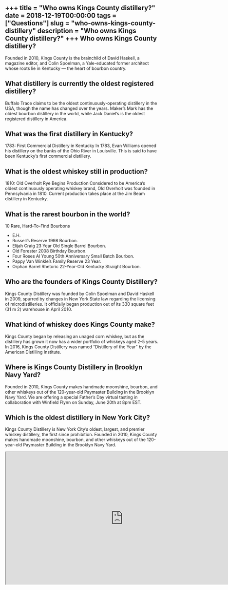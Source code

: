 +++
title = "Who owns Kings County distillery?"
date = 2018-12-19T00:00:00
tags = ["Questions"]
slug = "who-owns-kings-county-distillery"
description = "Who owns Kings County distillery?"
+++
Who owns Kings County distillery?
---------------------------------

Founded in 2010, Kings County is the brainchild of David Haskell, a magazine editor, and Colin Spoelman, a Yale-educated former architect whose roots lie in Kentucky — the heart of bourbon country.

What distillery is currently the oldest registered distillery?
--------------------------------------------------------------

Buffalo Trace claims to be the oldest continuously-operating distillery in the USA, though the name has changed over the years. Maker’s Mark has the oldest bourbon distillery in the world, while Jack Daniel’s is the oldest registered distillery in America.

What was the first distillery in Kentucky?
------------------------------------------

1783: First Commercial Distillery in Kentucky In 1783, Evan Williams opened his distillery on the banks of the Ohio River in Louisville. This is said to have been Kentucky’s first commercial distillery.

What is the oldest whiskey still in production?
-----------------------------------------------

1810: Old Overholt Rye Begins Production Considered to be America’s oldest continuously operating whiskey brand, Old Overholt was founded in Pennsylvania in 1810. Current production takes place at the Jim Beam distillery in Kentucky.

What is the rarest bourbon in the world?
----------------------------------------

10 Rare, Hard-To-Find Bourbons

- E.H.
- Russell’s Reserve 1998 Bourbon.
- Elijah Craig 23 Year Old Single Barrel Bourbon.
- Old Forester 2008 Birthday Bourbon.
- Four Roses Al Young 50th Anniversary Small Batch Bourbon.
- Pappy Van Winkle’s Family Reserve 23 Year.
- Orphan Barrel Rhetoric 22-Year-Old Kentucky Straight Bourbon.

Who are the founders of Kings County Distillery?
------------------------------------------------

Kings County Distillery was founded by Colin Spoelman and David Haskell in 2009, spurred by changes in New York State law regarding the licensing of microdistilleries. It officially began production out of its 330 square feet (31 m 2) warehouse in April 2010.

What kind of whiskey does Kings County make?
--------------------------------------------

Kings County began by releasing an unaged corn whiskey, but as the distillery has grown it now has a wider portfolio of whiskeys aged 2–5 years. In 2016, Kings County Distillery was named “Distillery of the Year” by the American Distilling Institute.

Where is Kings County Distillery in Brooklyn Navy Yard?
-------------------------------------------------------

Founded in 2010, Kings County makes handmade moonshine, bourbon, and other whiskeys out of the 120-year-old Paymaster Building in the Brooklyn Navy Yard. We are offering a special Father’s Day virtual tasting in collaboration with Winfield Flynn on Sunday, June 20th at 8pm EST.

Which is the oldest distillery in New York City?
------------------------------------------------

Kings County Distillery is New York City’s oldest, largest, and premier whiskey distillery, the first since prohibition. Founded in 2010, Kings County makes handmade moonshine, bourbon, and other whiskeys out of the 120-year-old Paymaster Building in the Brooklyn Navy Yard.

<iframe allow="accelerometer; autoplay; clipboard-write; encrypted-media; gyroscope; picture-in-picture" allowfullscreen="" class="__youtube_prefs__  epyt-is-override  no-lazyload" data-no-lazy="1" data-origheight="433" data-origwidth="770" data-skipgform_ajax_framebjll="" height="433" id="_ytid_83872" loading="lazy" src="https://www.youtube.com/embed/wD6mQG8cKmo?enablejsapi=1&autoplay=0&cc_load_policy=0&cc_lang_pref=&iv_load_policy=1&loop=0&modestbranding=0&rel=1&fs=1&playsinline=0&autohide=2&theme=dark&color=red&controls=1&" title="YouTube player" width="770"></iframe>